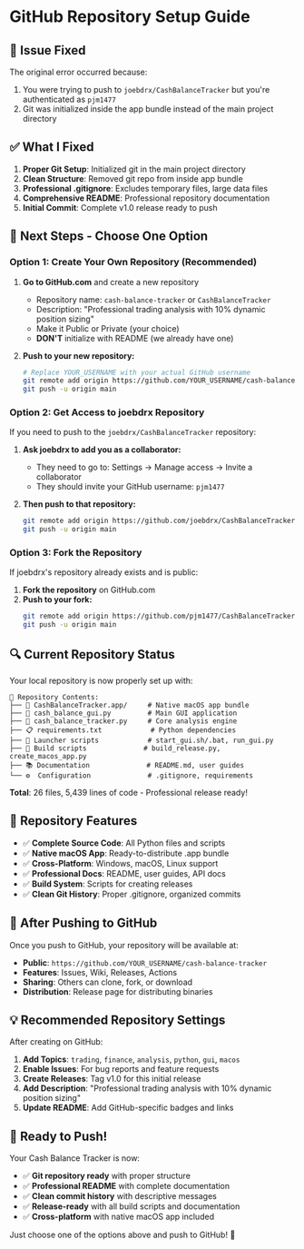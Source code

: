 # GitHub Repository Setup Guide

## 🔧 Issue Fixed

The original error occurred because:
1. You were trying to push to `joebdrx/CashBalanceTracker` but you're authenticated as `pjm1477`
2. Git was initialized inside the app bundle instead of the main project directory

## ✅ What I Fixed

1. **Proper Git Setup**: Initialized git in the main project directory
2. **Clean Structure**: Removed git repo from inside app bundle
3. **Professional .gitignore**: Excludes temporary files, large data files
4. **Comprehensive README**: Professional repository documentation
5. **Initial Commit**: Complete v1.0 release ready to push

## 🚀 Next Steps - Choose One Option

### Option 1: Create Your Own Repository (Recommended)

1. **Go to GitHub.com** and create a new repository
   - Repository name: `cash-balance-tracker` or `CashBalanceTracker`
   - Description: "Professional trading analysis with 10% dynamic position sizing"
   - Make it Public or Private (your choice)
   - **DON'T** initialize with README (we already have one)

2. **Push to your new repository:**
   ```bash
   # Replace YOUR_USERNAME with your actual GitHub username
   git remote add origin https://github.com/YOUR_USERNAME/cash-balance-tracker.git
   git push -u origin main
   ```

### Option 2: Get Access to joebdrx Repository

If you need to push to the `joebdrx/CashBalanceTracker` repository:

1. **Ask joebdrx to add you as a collaborator:**
   - They need to go to: Settings → Manage access → Invite a collaborator
   - They should invite your GitHub username: `pjm1477`

2. **Then push to that repository:**
   ```bash
   git remote add origin https://github.com/joebdrx/CashBalanceTracker.git
   git push -u origin main
   ```

### Option 3: Fork the Repository

If joebdrx's repository already exists and is public:

1. **Fork the repository** on GitHub.com
2. **Push to your fork:**
   ```bash
   git remote add origin https://github.com/pjm1477/CashBalanceTracker.git
   git push -u origin main
   ```

## 🔍 Current Repository Status

Your local repository is now properly set up with:

```
📁 Repository Contents:
├── 📱 CashBalanceTracker.app/     # Native macOS app bundle
├── 🐍 cash_balance_gui.py         # Main GUI application  
├── 🧮 cash_balance_tracker.py     # Core analysis engine
├── 📋 requirements.txt            # Python dependencies
├── 🚀 Launcher scripts            # start_gui.sh/.bat, run_gui.py
├── 🔧 Build scripts              # build_release.py, create_macos_app.py
├── 📚 Documentation              # README.md, user guides
└── ⚙️  Configuration              # .gitignore, requirements
```

**Total**: 26 files, 5,439 lines of code - Professional release ready!

## 🌟 Repository Features

- ✅ **Complete Source Code**: All Python files and scripts
- ✅ **Native macOS App**: Ready-to-distribute .app bundle
- ✅ **Cross-Platform**: Windows, macOS, Linux support
- ✅ **Professional Docs**: README, user guides, API docs
- ✅ **Build System**: Scripts for creating releases
- ✅ **Clean Git History**: Proper .gitignore, organized commits

## 🔗 After Pushing to GitHub

Once you push to GitHub, your repository will be available at:
- **Public**: `https://github.com/YOUR_USERNAME/cash-balance-tracker`
- **Features**: Issues, Wiki, Releases, Actions
- **Sharing**: Others can clone, fork, or download
- **Distribution**: Release page for distributing binaries

## 💡 Recommended Repository Settings

After creating on GitHub:

1. **Add Topics**: `trading`, `finance`, `analysis`, `python`, `gui`, `macos`
2. **Enable Issues**: For bug reports and feature requests  
3. **Create Releases**: Tag v1.0 for this initial release
4. **Add Description**: "Professional trading analysis with 10% dynamic position sizing"
5. **Update README**: Add GitHub-specific badges and links

## 🎯 Ready to Push!

Your Cash Balance Tracker is now:
- ✅ **Git repository ready** with proper structure
- ✅ **Professional README** with complete documentation  
- ✅ **Clean commit history** with descriptive messages
- ✅ **Release-ready** with all build scripts and documentation
- ✅ **Cross-platform** with native macOS app included

Just choose one of the options above and push to GitHub! 🚀
